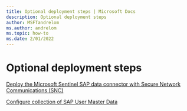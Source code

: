 ```yaml
---
title: Optional deployment steps | Microsoft Docs
description: Optional deployment steps
author: MSFTandrelom
ms.author: andrelom
ms.topic: how-to
ms.date: 2/01/2022
---
```


# Optional deployment steps

[Deploy the Microsoft Sentinel SAP data connector with Secure Network Communications (SNC)](configure_snc.md)

[Configure collection of SAP User Master Data](configure_usermd.md)
